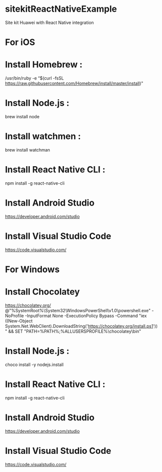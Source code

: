 # sitekitReactNativeExample
Site kit Huawei with React Native integration


# For iOS
# Install Homebrew :
/usr/bin/ruby -e “$(curl -fsSL https://raw.githubusercontent.com/Homebrew/install/master/install)"

# Install Node.js :
brew install node

# Install watchmen :
brew install watchman

# Install React Native CLI :
npm install -g react-native-cli

# Install Android Studio
https://developer.android.com/studio

# Install Visual Studio Code
https://code.visualstudio.com/

# For Windows
# Install Chocolatey
https://chocolatey.org/
@"%SystemRoot%\System32\WindowsPowerShell\v1.0\powershell.exe" -NoProfile -InputFormat None -ExecutionPolicy Bypass -Command "iex ((New-Object System.Net.WebClient).DownloadString('https://chocolatey.org/install.ps1'))" && SET "PATH=%PATH%;%ALLUSERSPROFILE%\chocolatey\bin"

# Install Node.js :
choco install -y nodejs.install

# Install React Native CLI :
npm install -g react-native-cli

# Install Android Studio
https://developer.android.com/studio

# Install Visual Studio Code
https://code.visualstudio.com/
